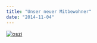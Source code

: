 ```yaml
---
title: "Unser neuer Mitbewohner"
date: "2014-11-04"
---
```


[![oszi](images/oszi-300x225.jpg)](https://hackzogtum-coburg.de/wp-content/uploads/2014/11/oszi.jpg)
